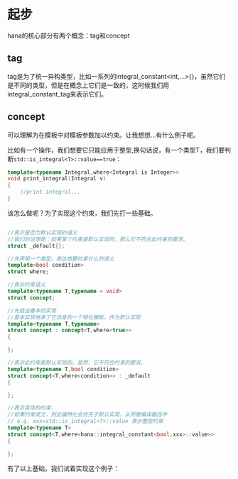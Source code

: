 起步
======

hana的核心部分有两个概念：tag和concept

tag
------

tag是为了统一异构类型，比如一系列的integral_constant<int,...>{}，虽然它们是不同的类型，但是在概念上它们是一致的，这时候我们用integral_constant_tag来表示它们。

concept
--------

可以理解为在模板中对模板参数加以约束。让我想想...有什么例子呢。

比如有一个操作，我们想要它只能应用于整型,换句话说，有一个类型T，我们要判断`std::is_integral<T>::value==true`：

```C++
template<typename Integral,where<Integral is Integer>>
void print_integral(Integral v)
{
    //print integral...
}
```

该怎么做呢？为了实现这个约束，我们先打一些基础。

```C++

//表示是否为默认实现的语义
//我们的设想是：如果某个约束是默认实现的，那么它不符合此约束的要求。
struct _default{};

//先声明一个类型，表达想要约束什么的语义
template<bool condition>
struct where;

//表示约束语义
template<typename T,typename = void>
struct concept;

//先给出基本的实现
//基本实现继承了它自身的一个特化模板，作为默认实现
template<typename T,typename>
struct concept : concept<T,where<true>>
{

};

//表示此约束是默认实现的，显然，它不符合约束的要求。
template<typename T,bool condition>
struct concept<T,where<condition>> : _default
{

};

//表示具体的约束，
//如果约束成立，则此偏特化会优先于默认实现，从而被编译器选中
// e.g. xxx=std::is_integral<T>::value 表示整型约束
template<typename T>
struct concept<T,where<hana::integral_constant<bool,xxx>::value>>
{

};
```


有了以上基础，我们试着实现这个例子：

